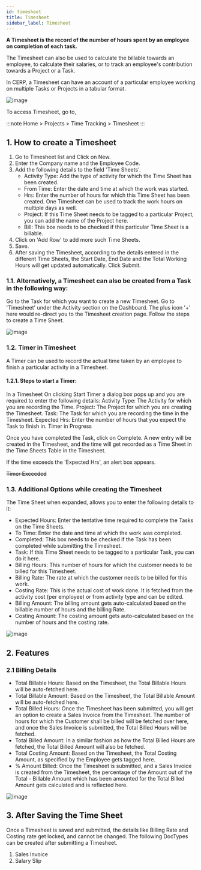 ```yaml
---
id: timesheet
title: Timesheet
sidebar_label: Timesheet
---
```


**A Timesheet is the record of the number of hours spent by an employee on completion of each task.**

The Timesheet can also be used to calculate the billable towards an employee, to calculate their salaries, or to track an employee's contribution towards a Project or a Task.

In CERP, a Timesheet can have an account of a particular employee working on multiple Tasks or Projects in a tabular format.

![image](images/image.jpg)

To access Timesheet, go to,

:::note
Home > Projects > Time Tracking > Timesheet
:::

## 1. How to create a Timesheet

1. Go to Timesheet list and Click on New.
1. Enter the Company name and the Employee Code.
1. Add the following details to the field 'Time Sheets'.
   - Activity Type: Add the type of activity for which the Time Sheet has been created.
   - From Time: Enter the date and time at which the work was started.
   - Hrs: Enter the number of hours for which this Time Sheet has been created. One Timesheet can be used to track the work hours on multiple days as well.
   - Project: If this Time Sheet needs to be tagged to a particular Project, you can add the name of the Project here.
   - Bill: This box needs to be checked if this particular Time Sheet is a billable.
1. Click on 'Add Row' to add more such Time Sheets.
1. Save.
1. After saving the Timesheet, according to the details entered in the different Time Sheets, the Start Date, End Date and the Total Working Hours will get updated automatically. Click Submit.

### 1.1. Alternatively, a Timesheet can also be created from a Task in the following way:

Go to the Task for which you want to create a new Timesheet.
Go to 'Timesheet' under the Activity section on the Dashboard. The plus icon '+' here would re-direct you to the Timesheet creation page.
Follow the steps to create a Time Sheet.

![image](images/image.jpg)

### 1.2. Timer in Timesheet

A Timer can be used to record the actual time taken by an employee to finish a particular activity in a Timesheet.

#### 1.2.1. Steps to start a Timer:

In a Timesheet On clicking Start Timer a dialog box pops up and you are required to enter the following details:
Activity Type: The Activity for which you are recording the Time.
Project: The Project for which you are creating the Timesheet.
Task: The Task for which you are recording the time in the Timesheet.
Expected Hrs: Enter the number of hours that you expect the Task to finish in.
Timer in Progress

Once you have completed the Task, click on Complete. A new entry will be created in the Timesheet, and the time will get recorded as a Time Sheet in the Time Sheets Table in the Timesheet.

If the time exceeds the 'Expected Hrs', an alert box appears.

~~Timer Exceeded~~

### 1.3. Additional Options while creating the Timesheet

The Time Sheet when expanded, allows you to enter the following details to it:

- Expected Hours: Enter the tentative time required to complete the Tasks on the Time Sheets.
- To Time: Enter the date and time at which the work was completed.
- Completed: This box needs to be checked if the Task has been completed while submitting the Timesheet.
- Task: If this Time Sheet needs to be tagged to a particular Task, you can do it here.
- Billing Hours: This number of hours for which the customer needs to be billed for this Timesheet.
- Billing Rate: The rate at which the customer needs to be billed for this work.
- Costing Rate: This is the actual cost of work done. It is fetched from the activity cost (per employee) or from activity type and can be edited.
- Billing Amount: The billing amount gets auto-calculated based on the billable number of hours and the billing Rate.
- Costing Amount: The costing amount gets auto-calculated based on the number of hours and the costing rate.

![image](images/image.jpg)

## 2. Features

### 2.1 Billing Details

- Total Billable Hours: Based on the Timesheet, the Total Billable Hours will be auto-fetched here.
- Total Billable Amount: Based on the Timesheet, the Total Billable Amount will be auto-fetched here.
- Total Billed Hours: Once the Timesheet has been submitted, you will get an option to create a Sales Invoice from the Timesheet. The number of hours for which the Customer shall be billed will be fetched over here, and once the Sales Invoice is submitted, the Total Billed Hours will be fetched.
- Total Billed Amount: In a similar fashion as how the Total Billed Hours are fetched, the Total Billed Amount will also be fetched.
- Total Costing Amount: Based on the Timesheet, the Total Costing Amount, as specified by the Employee gets tagged here.
- % Amount Billed: Once the Timesheet is submitted, and a Sales Invoice is created from the Timesheet, the percentage of the Amount out of the Total - Billable Amount which has been amounted for the Total Billed Amount gets calculated and is reflected here.

![image](images/image.jpg)

## 3. After Saving the Time Sheet

Once a Timesheet is saved and submitted, the details like Billing Rate and Costing rate get locked, and cannot be changed. The following DocTypes can be created after submitting a Timesheet.

1. Sales Invoice
1. Salary Slip
